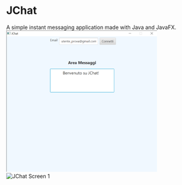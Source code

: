 # JChat
A simple instant messaging application made with Java and JavaFX.
<img src="docs/screenshots/login.png" alt="JChat Screen 1" width="400px"/>
<img src="docs/screenshots/dashboard" alt="JChat Screen 1" width="400px"/>
